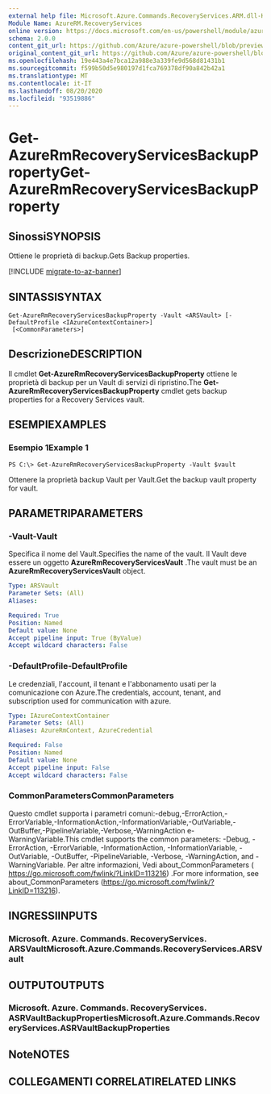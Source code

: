 ```yaml
---
external help file: Microsoft.Azure.Commands.RecoveryServices.ARM.dll-Help.xml
Module Name: AzureRM.RecoveryServices
online version: https://docs.microsoft.com/en-us/powershell/module/azurerm.recoveryservices/get-azurermrecoveryservicesbackupproperty
schema: 2.0.0
content_git_url: https://github.com/Azure/azure-powershell/blob/preview/src/ResourceManager/RecoveryServices/Commands.RecoveryServices/help/Get-AzureRmRecoveryServicesBackupProperty.md
original_content_git_url: https://github.com/Azure/azure-powershell/blob/preview/src/ResourceManager/RecoveryServices/Commands.RecoveryServices/help/Get-AzureRmRecoveryServicesBackupProperty.md
ms.openlocfilehash: 19e443a4e7bca12a988e3a339fe9d568d81431b1
ms.sourcegitcommit: f599b50d5e980197d1fca769378df90a842b42a1
ms.translationtype: MT
ms.contentlocale: it-IT
ms.lasthandoff: 08/20/2020
ms.locfileid: "93519886"
---
```

# <span data-ttu-id="4e0a6-101">Get-AzureRmRecoveryServicesBackupProperty</span><span class="sxs-lookup"><span data-stu-id="4e0a6-101">Get-AzureRmRecoveryServicesBackupProperty</span></span>

## <span data-ttu-id="4e0a6-102">Sinossi</span><span class="sxs-lookup"><span data-stu-id="4e0a6-102">SYNOPSIS</span></span>
<span data-ttu-id="4e0a6-103">Ottiene le proprietà di backup.</span><span class="sxs-lookup"><span data-stu-id="4e0a6-103">Gets Backup properties.</span></span>

[!INCLUDE [migrate-to-az-banner](../../includes/migrate-to-az-banner.md)]

## <span data-ttu-id="4e0a6-104">SINTASSI</span><span class="sxs-lookup"><span data-stu-id="4e0a6-104">SYNTAX</span></span>

```
Get-AzureRmRecoveryServicesBackupProperty -Vault <ARSVault> [-DefaultProfile <IAzureContextContainer>]
 [<CommonParameters>]
```

## <span data-ttu-id="4e0a6-105">Descrizione</span><span class="sxs-lookup"><span data-stu-id="4e0a6-105">DESCRIPTION</span></span>
<span data-ttu-id="4e0a6-106">Il cmdlet **Get-AzureRmRecoveryServicesBackupProperty** ottiene le proprietà di backup per un Vault di servizi di ripristino.</span><span class="sxs-lookup"><span data-stu-id="4e0a6-106">The **Get-AzureRmRecoveryServicesBackupProperty** cmdlet gets backup properties for a Recovery Services vault.</span></span>

## <span data-ttu-id="4e0a6-107">ESEMPI</span><span class="sxs-lookup"><span data-stu-id="4e0a6-107">EXAMPLES</span></span>

### <span data-ttu-id="4e0a6-108">Esempio 1</span><span class="sxs-lookup"><span data-stu-id="4e0a6-108">Example 1</span></span>
```
PS C:\> Get-AzureRmRecoveryServicesBackupProperty -Vault $vault
```

<span data-ttu-id="4e0a6-109">Ottenere la proprietà backup Vault per Vault.</span><span class="sxs-lookup"><span data-stu-id="4e0a6-109">Get the backup vault property for vault.</span></span>

## <span data-ttu-id="4e0a6-110">PARAMETRI</span><span class="sxs-lookup"><span data-stu-id="4e0a6-110">PARAMETERS</span></span>

### <span data-ttu-id="4e0a6-111">-Vault</span><span class="sxs-lookup"><span data-stu-id="4e0a6-111">-Vault</span></span>
<span data-ttu-id="4e0a6-112">Specifica il nome del Vault.</span><span class="sxs-lookup"><span data-stu-id="4e0a6-112">Specifies the name of the vault.</span></span>
<span data-ttu-id="4e0a6-113">Il Vault deve essere un oggetto **AzureRmRecoveryServicesVault** .</span><span class="sxs-lookup"><span data-stu-id="4e0a6-113">The vault must be an **AzureRmRecoveryServicesVault** object.</span></span>

```yaml
Type: ARSVault
Parameter Sets: (All)
Aliases: 

Required: True
Position: Named
Default value: None
Accept pipeline input: True (ByValue)
Accept wildcard characters: False
```

### <span data-ttu-id="4e0a6-114">-DefaultProfile</span><span class="sxs-lookup"><span data-stu-id="4e0a6-114">-DefaultProfile</span></span>
<span data-ttu-id="4e0a6-115">Le credenziali, l'account, il tenant e l'abbonamento usati per la comunicazione con Azure.</span><span class="sxs-lookup"><span data-stu-id="4e0a6-115">The credentials, account, tenant, and subscription used for communication with azure.</span></span>

```yaml
Type: IAzureContextContainer
Parameter Sets: (All)
Aliases: AzureRmContext, AzureCredential

Required: False
Position: Named
Default value: None
Accept pipeline input: False
Accept wildcard characters: False
```

### <span data-ttu-id="4e0a6-116">CommonParameters</span><span class="sxs-lookup"><span data-stu-id="4e0a6-116">CommonParameters</span></span>
<span data-ttu-id="4e0a6-117">Questo cmdlet supporta i parametri comuni:-debug,-ErrorAction,-ErrorVariable,-InformationAction,-InformationVariable,-OutVariable,-OutBuffer,-PipelineVariable,-Verbose,-WarningAction e-WarningVariable.</span><span class="sxs-lookup"><span data-stu-id="4e0a6-117">This cmdlet supports the common parameters: -Debug, -ErrorAction, -ErrorVariable, -InformationAction, -InformationVariable, -OutVariable, -OutBuffer, -PipelineVariable, -Verbose, -WarningAction, and -WarningVariable.</span></span> <span data-ttu-id="4e0a6-118">Per altre informazioni, Vedi about_CommonParameters ( https://go.microsoft.com/fwlink/?LinkID=113216) .</span><span class="sxs-lookup"><span data-stu-id="4e0a6-118">For more information, see about_CommonParameters (https://go.microsoft.com/fwlink/?LinkID=113216).</span></span>

## <span data-ttu-id="4e0a6-119">INGRESSI</span><span class="sxs-lookup"><span data-stu-id="4e0a6-119">INPUTS</span></span>

### <span data-ttu-id="4e0a6-120">Microsoft. Azure. Commands. RecoveryServices. ARSVault</span><span class="sxs-lookup"><span data-stu-id="4e0a6-120">Microsoft.Azure.Commands.RecoveryServices.ARSVault</span></span>

## <span data-ttu-id="4e0a6-121">OUTPUT</span><span class="sxs-lookup"><span data-stu-id="4e0a6-121">OUTPUTS</span></span>

### <span data-ttu-id="4e0a6-122">Microsoft. Azure. Commands. RecoveryServices. ASRVaultBackupProperties</span><span class="sxs-lookup"><span data-stu-id="4e0a6-122">Microsoft.Azure.Commands.RecoveryServices.ASRVaultBackupProperties</span></span>

## <span data-ttu-id="4e0a6-123">Note</span><span class="sxs-lookup"><span data-stu-id="4e0a6-123">NOTES</span></span>

## <span data-ttu-id="4e0a6-124">COLLEGAMENTI CORRELATI</span><span class="sxs-lookup"><span data-stu-id="4e0a6-124">RELATED LINKS</span></span>

